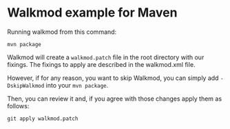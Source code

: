 Walkmod example for Maven
========================================

Running walkmod from this command:

```
mvn package
```

Walkmod will create a `walkmod.patch` file in the root directory with our fixings.
The fixings to apply are described in the walkmod.xml file.

However, if for any reason, you want to skip Walkmod, you can simply add `-DskipWalkmod`
into your `mvn package`.

Then, you can review it and, if you agree with those changes apply them
as follows:

```
git apply walkmod.patch
```
